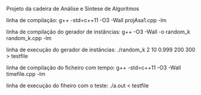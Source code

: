 Projeto da cadeira de Análise e Síntese de Algoritmos

linha de compilação:
g++ -std=c++11 -O3 -Wall projAsa1.cpp -lm

linha de compilação do gerador de instâncias:
g++ -O3 -Wall -o random_k random_k.cpp -lm

linha de execução do gerador de instâncias:
./random_k 2 10 0.999 200 300 > testfile

linha de compilação do ficheiro com tempo:
g++ -std=c++11 -O3 -Wall timefile.cpp -lm

linha de execução do fiheiro com o teste:
./a.out < testfile

